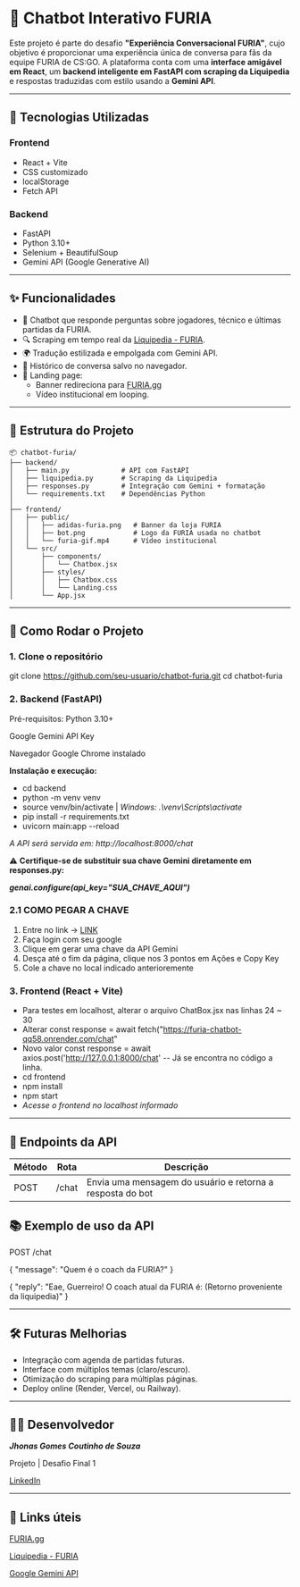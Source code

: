 # 🐾 Chatbot Interativo FURIA

Este projeto é parte do desafio **"Experiência Conversacional FURIA"**, cujo objetivo é proporcionar uma experiência única de conversa para fãs da equipe FURIA de CS:GO. A plataforma conta com uma **interface amigável em React**, um **backend inteligente em FastAPI com scraping da Liquipedia** e respostas traduzidas com estilo usando a **Gemini API**.

---

## 🧩 Tecnologias Utilizadas

### Frontend
- React + Vite
- CSS customizado
- localStorage
- Fetch API

### Backend
- FastAPI
- Python 3.10+
- Selenium + BeautifulSoup
- Gemini API (Google Generative AI)

---

## ✨ Funcionalidades

- 💬 Chatbot que responde perguntas sobre jogadores, técnico e últimas partidas da FURIA.
- 🔍 Scraping em tempo real da [Liquipedia - FURIA](https://liquipedia.net/counterstrike/FURIA).
- 🌍 Tradução estilizada e empolgada com Gemini API.
- 🧠 Histórico de conversa salvo no navegador.
- 🛒 Landing page:
  - Banner redireciona para [FURIA.gg](https://www.furia.gg/)
  - Vídeo institucional em looping.

---

## 📁 Estrutura do Projeto
```text
📦 chatbot-furia/
├── backend/
│   ├── main.py             # API com FastAPI
│   ├── liquipedia.py       # Scraping da Liquipedia
│   ├── responses.py        # Integração com Gemini + formatação
│   └── requirements.txt    # Dependências Python
│
├── frontend/
│   ├── public/
│   │   ├── adidas-furia.png   # Banner da loja FURIA
│   │   ├── bot.png            # Logo da FURIA usada no chatbot
│   │   └── furia-gif.mp4      # Vídeo institucional
│   └── src/
│       ├── components/
│       │   └── Chatbox.jsx
│       ├── styles/
│       │   ├── Chatbox.css
│       │   └── Landing.css
│       └── App.jsx
```


---

## 🚀 Como Rodar o Projeto

### 1. Clone o repositório

git clone https://github.com/seu-usuario/chatbot-furia.git
cd chatbot-furia

### 2. Backend (FastAPI)
Pré-requisitos:
Python 3.10+

Google Gemini API Key

Navegador Google Chrome instalado

**Instalação e execução:**

- cd backend
- python -m venv venv
- source venv/bin/activate | *Windows: .\venv\Scripts\activate*
- pip install -r requirements.txt
- uvicorn main:app --reload

*A API será servida em: http://localhost:8000/chat*

⚠️ **Certifique-se de substituir sua chave Gemini diretamente em responses.py:**

***genai.configure(api_key="SUA_CHAVE_AQUI")***

### 2.1 COMO PEGAR A CHAVE
1. Entre no link -> [LINK](https://ai.google.dev/gemini-api/docs?hl=pt-br)
2. Faça login com seu google
3. Clique em gerar uma chave da API Gemini
4. Desça até o fim da página, clique nos 3 pontos em Ações e Copy Key
5. Cole a chave no local indicado anterioremente

### 3. Frontend (React + Vite)

- Para testes em localhost, alterar o arquivo ChatBox.jsx nas linhas 24 ~ 30
- Alterar const response = await fetch("https://furia-chatbot-qq58.onrender.com/chat"
- Novo valor const response = await axios.post('http://127.0.0.1:8000/chat'
-- Já se encontra no código a linha.
- cd frontend
- npm install
- npm start
- *Acesse o frontend no localhost informado*

---

## 🔐 Endpoints da API

| Método | Rota    | Descrição                                                 |
| ------ | ------- | --------------------------------------------------------- |
| POST   | /chat   | Envia uma mensagem do usuário e retorna a resposta do bot |


## 📚 Exemplo de uso da API

POST /chat

{
  "message": "Quem é o coach da FURIA?"
}

{
  "reply": "Eae, Guerreiro! O coach atual da FURIA é: (Retorno proveniente da liquipedia)"
}

---

## 🛠️ Futuras Melhorias
- Integração com agenda de partidas futuras.
- Interface com múltiplos temas (claro/escuro).
- Otimização do scraping para múltiplas páginas.
- Deploy online (Render, Vercel, ou Railway).

---

## 👨‍💻 Desenvolvedor
***Jhonas Gomes Coutinho de Souza***

Projeto | Desafio Final 1

[LinkedIn](https://www.linkedin.com/in/jhonasgomes/)

---

## 🛒 Links úteis
[FURIA.gg](https://www.furia.gg/)

[Liquipedia - FURIA](https://liquipedia.net/counterstrike/FURIA)

[Google Gemini API](https://ai.google.dev/gemini-api/docs?hl=pt-br)
